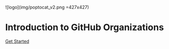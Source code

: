 ![logo](img/poptocat_v2.png =427x427)

# Introduction to GitHub Organizations

[Get Started](/01-intro.md)